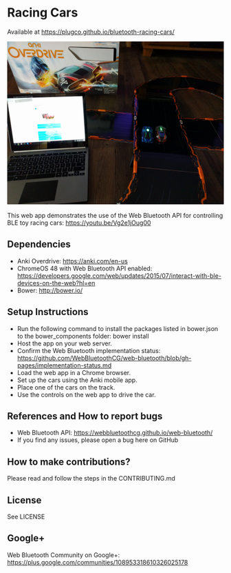 # Racing Cars

Available at https://plugco.github.io/bluetooth-racing-cars/

<img src="https://raw.githubusercontent.com/webbluetoothcg/demos/gh-pages/bluetooth-racing-cars/cars.jpg">

This web app demonstrates the use of the Web Bluetooth API for controlling BLE toy racing cars: https://youtu.be/Vg2e1jOug00

## Dependencies
* Anki Overdrive: https://anki.com/en-us
* ChromeOS 48 with Web Bluetooth API enabled: https://developers.google.com/web/updates/2015/07/interact-with-ble-devices-on-the-web?hl=en
* Bower: http://bower.io/

## Setup Instructions
* Run the following command to install the packages listed in bower.json to the bower_components folder: bower install
* Host the app on your web server.
* Confirm the Web Bluetooth implementation status: https://github.com/WebBluetoothCG/web-bluetooth/blob/gh-pages/implementation-status.md
* Load the web app in a Chrome browser.
* Set up the cars using the Anki mobile app.
* Place one of the cars on the track.
* Use the controls on the web app to drive the car.

## References and How to report bugs
* Web Bluetooth API: https://webbluetoothcg.github.io/web-bluetooth/
* If you find any issues, please open a bug here on GitHub

## How to make contributions?
Please read and follow the steps in the CONTRIBUTING.md

## License
See LICENSE

## Google+
Web Bluetooth Community on Google+: https://plus.google.com/communities/108953318610326025178
